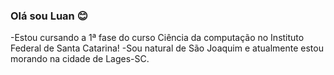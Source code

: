 ### Olá sou Luan  😊 
-Estou cursando a 1ª fase do curso Ciência da computação no Instituto Federal de Santa Catarina!
-Sou natural de São Joaquim e atualmente estou morando na cidade de Lages-SC.
